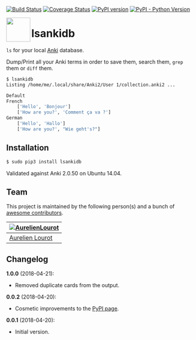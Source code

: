 [![Build Status](https://travis-ci.org/AurelienLourot/lsankidb.svg?branch=master)](https://travis-ci.org/AurelienLourot/lsankidb)
[![Coverage Status](https://codecov.io/gh/AurelienLourot/lsankidb/branch/master/graph/badge.svg)](https://codecov.io/gh/AurelienLourot/lsankidb)
[![PyPI version](https://img.shields.io/pypi/v/lsankidb.svg)](https://pypi.org/pypi/lsankidb/)
[![PyPI - Python Version](https://img.shields.io/pypi/pyversions/lsankidb.svg)](https://badge.fury.io/py/lsankidb)

[<img src="https://cdn.jsdelivr.net/gh/AurelienLourot/lsankidb@c9735756451d135f94601b816469128e0cdadba2/thirdparty/logo.png" align="left" width="64" height="64">](https://github.com/AurelienLourot/lsankidb)

# lsankidb

`ls` for your local [Anki](https://apps.ankiweb.net/) database.

Dump/Print all your Anki terms in order to save them, search them, `grep` them or `diff` them.

```bash
$ lsankidb
Listing /home/me/.local/share/Anki2/User 1/collection.anki2 ...

Default
French
    ['Hello', 'Bonjour']
    ['How are you?', 'Comment ça va ?']
German
    ['Hello', 'Hallo']
    ['How are you?', "Wie geht's?"]
```

## Installation

```bash
$ sudo pip3 install lsankidb
```

Validated against Anki 2.0.50 on Ubuntu 14.04.

## Team

This project is maintained by the following person(s) and a bunch of
[awesome contributors](https://github.com/AurelienLourot/lsankidb/graphs/contributors).

[![AurelienLourot](https://avatars0.githubusercontent.com/u/11795312?v=4&s=70)](https://github.com/AurelienLourot) |
--- |
[Aurelien Lourot](https://github.com/AurelienLourot) |

## Changelog

**1.0.0** (2018-04-21):
  * Removed duplicate cards from the output.

**0.0.2** (2018-04-20):
  * Cosmetic improvements to the [PyPI page](https://pypi.org/pypi/lsankidb/).

**0.0.1** (2018-04-20):
  * Initial version.
